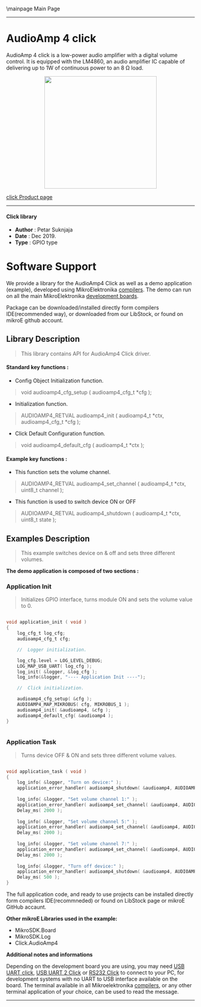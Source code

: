 \mainpage Main Page
 
 

---
# AudioAmp 4 click

AudioAmp 4 click is a low-power audio amplifier with a digital volume control. It is equipped with the LM4860, an audio amplifier IC capable of delivering up to 1W of continuous power to an 8 Ω load.

<p align="center">
  <img src="http://download.mikroe.com/images/click_for_ide/audioamp4_click.png" height=300px>
</p>

[click Product page](<https://www.mikroe.com/audioamp-4-click>)

---


#### Click library 

- **Author**        : Petar Suknjaja
- **Date**          : Dec 2019.
- **Type**          : GPIO type


# Software Support

We provide a library for the AudioAmp4 Click 
as well as a demo application (example), developed using MikroElektronika 
[compilers](http://shop.mikroe.com/compilers). 
The demo can run on all the main MikroElektronika [development boards](http://shop.mikroe.com/development-boards).

Package can be downloaded/installed directly form compilers IDE(recommended way), or downloaded from our LibStock, or found on mikroE github account. 

## Library Description

> This library contains API for AudioAmp4 Click driver.

#### Standard key functions :

- Config Object Initialization function.
> void audioamp4_cfg_setup ( audioamp4_cfg_t *cfg ); 
 
- Initialization function.
> AUDIOAMP4_RETVAL audioamp4_init ( audioamp4_t *ctx, audioamp4_cfg_t *cfg );

- Click Default Configuration function.
> void audioamp4_default_cfg ( audioamp4_t *ctx );


#### Example key functions :

- This function sets the volume channel.
> AUDIOAMP4_RETVAL audioamp4_set_channel ( audioamp4_t *ctx, uint8_t channel );
 
- This function is used to switch device ON or OFF
> AUDIOAMP4_RETVAL audioamp4_shutdown ( audioamp4_t *ctx, uint8_t state );

## Examples Description

> This example switches device on & off and sets three different volumes.


**The demo application is composed of two sections :**

### Application Init 

> Initializes GPIO interface, turns module ON and sets the volume value to 0.

```c

void application_init ( void )
{
    log_cfg_t log_cfg;
    audioamp4_cfg_t cfg;

    //  Logger initialization.

    log_cfg.level = LOG_LEVEL_DEBUG;
    LOG_MAP_USB_UART( log_cfg );
    log_init( &logger, &log_cfg );
    log_info(&logger, "---- Application Init ----");

    //  Click initialization.

    audioamp4_cfg_setup( &cfg );
    AUDIOAMP4_MAP_MIKROBUS( cfg, MIKROBUS_1 );
    audioamp4_init( &audioamp4, &cfg );
    audioamp4_default_cfg( &audioamp4 );
}
  
```

### Application Task

> Turns device OFF & ON and sets three different volume values.

```c

void application_task ( void )
{
    log_info( &logger, "Turn on device:" );
    application_error_handler( audioamp4_shutdown( &audioamp4, AUDIOAMP4_SHUTDOWN_OFF ) );
    
    log_info( &logger, "Set volume channel 1:" );
    application_error_handler( audioamp4_set_channel( &audioamp4, AUDIOAMP4_VOLUME_CHANN_1 ) );
    Delay_ms( 2000 );
    
    log_info( &logger, "Set volume channel 5:" );
    application_error_handler( audioamp4_set_channel( &audioamp4, AUDIOAMP4_VOLUME_CHANN_5 ) );
    Delay_ms( 2000 );
    
    log_info( &logger, "Set volume channel 7:" );
    application_error_handler( audioamp4_set_channel( &audioamp4, AUDIOAMP4_VOLUME_CHANN_7 ) );
    Delay_ms( 2000 );
    
    log_info( &logger, "Turn off device:" );
    application_error_handler( audioamp4_shutdown( &audioamp4, AUDIOAMP4_SHUTDOWN_ON ) );
    Delay_ms( 500 );
}
```

The full application code, and ready to use projects can be  installed directly form compilers IDE(recommneded) or found on LibStock page or mikroE GitHub accaunt.

**Other mikroE Libraries used in the example:** 

- MikroSDK.Board
- MikroSDK.Log
- Click.AudioAmp4

**Additional notes and informations**

Depending on the development board you are using, you may need 
[USB UART click](http://shop.mikroe.com/usb-uart-click), 
[USB UART 2 Click](http://shop.mikroe.com/usb-uart-2-click) or 
[RS232 Click](http://shop.mikroe.com/rs232-click) to connect to your PC, for 
development systems with no UART to USB interface available on the board. The 
terminal available in all Mikroelektronika 
[compilers](http://shop.mikroe.com/compilers), or any other terminal application 
of your choice, can be used to read the message.



---

